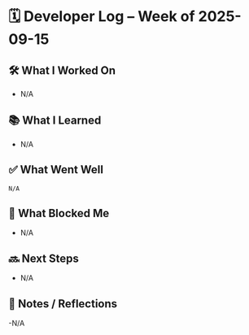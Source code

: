 # 🗓️ Developer Log – Week of 2025-09-15

## 🛠 What I Worked On
- N/A

## 📚 What I Learned

- N/A

## ✅ What Went Well
    N/A

## 🚧 What Blocked Me
- N/A 

## 🔜 Next Steps

- N/A

## 📝 Notes / Reflections
 -N/A